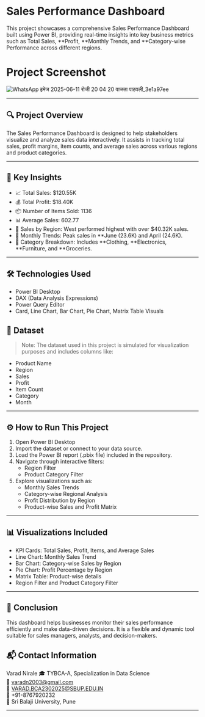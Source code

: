 # Sales Performance Dashboard

This project showcases a comprehensive Sales Performance Dashboard built using Power BI, providing real-time insights into key business metrics such as Total Sales, **Profit, **Monthly Trends, and **Category-wise Performance across different regions.


# Project Screenshot 
![WhatsApp इमेज 2025-06-11 रोजी 20 04 20 वाजता पाठवली_3e1a97ee](https://github.com/user-attachments/assets/c48f01dd-046e-4746-bbdf-c13cdab2f498)



---

## 🔍 Project Overview

The Sales Performance Dashboard is designed to help stakeholders visualize and analyze sales data interactively. It assists in tracking total sales, profit margins, item counts, and average sales across various regions and product categories.

---

## 📌 Key Insights

- 📈 Total Sales: $120.55K
- 💰 Total Profit: $18.40K
- 📦 Number of Items Sold: 1136
- 📊 Average Sales: 602.77
- 📍 Sales by Region: West performed highest with over $40.32K sales.
- 📅 Monthly Trends: Peak sales in **June (23.6K) and April (24.6K).
- 🧭 Category Breakdown: Includes **Clothing, **Electronics, **Furniture, and **Groceries.

---

## 🛠 Technologies Used

- Power BI Desktop
- DAX (Data Analysis Expressions)
- Power Query Editor
- Card, Line Chart, Bar Chart, Pie Chart, Matrix Table Visuals
## 📂 Dataset

> Note: The dataset used in this project is simulated for visualization purposes and includes columns like:
- Product Name
- Region
- Sales
- Profit
- Item Count
- Category
- Month

---

## ⚙ How to Run This Project

1. Open Power BI Desktop
2. Import the dataset or connect to your data source.
3. Load the Power BI report (.pbix file) included in the repository.
4. Navigate through interactive filters:
   - Region Filter
   - Product Category Filter
5. Explore visualizations such as:
   - Monthly Sales Trends
   - Category-wise Regional Analysis
   - Profit Distribution by Region
   - Product-wise Sales and Profit Matrix

---

## 📊 Visualizations Included

- KPI Cards: Total Sales, Profit, Items, and Average Sales
- Line Chart: Monthly Sales Trend
- Bar Chart: Category-wise Sales by Region
- Pie Chart: Profit Percentage by Region
- Matrix Table: Product-wise details
- Region Filter and Product Category Filter

---

## 🧾 Conclusion

This dashboard helps businesses monitor their sales performance efficiently and make data-driven decisions. It is a flexible and dynamic tool suitable for sales managers, analysts, and decision-makers.

## 📬 Contact Information

Varad Nirale 
🎓 TYBCA-A, Specialization in Data Science  
📧 [varadn2003@gmail.com](mailto:varadn2003@gmail.com)  
📧 [VARAD.BCA2302025@SBUP.EDU.IN](mailto:VARAD.BCA2302025@SBUP.EDU.IN)  
📱 ‪‪+91-8767920232‬‬  
🏫 Sri Balaji University, Pune  

---
